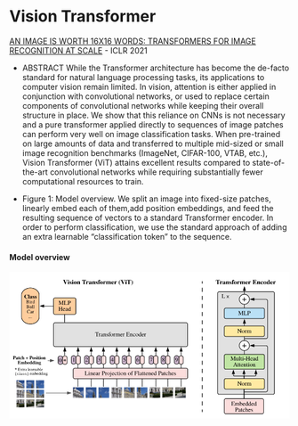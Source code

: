 # Vision Transformer

[AN IMAGE IS WORTH 16X16 WORDS: TRANSFORMERS FOR IMAGE RECOGNITION AT SCALE](https://openreview.net/pdf?id=YicbFdNTTy) - ICLR 2021
* ABSTRACT 
While the Transformer architecture has become the de-facto standard for natural language processing tasks, its applications to computer vision remain limited. In
vision, attention is either applied in conjunction with convolutional networks, or used to replace certain components of convolutional networks while keeping their
overall structure in place. We show that this reliance on CNNs is not necessary and a pure transformer applied directly to sequences of image patches can perform
very well on image classification tasks. When pre-trained on large amounts of data and transferred to multiple mid-sized or small image recognition benchmarks
(ImageNet, CIFAR-100, VTAB, etc.), Vision Transformer (ViT) attains excellent results compared to state-of-the-art convolutional networks while requiring substantially fewer computational resources to train.

* Figure 1: Model overview. We split an image into fixed-size patches, linearly embed each of them,add position embeddings, and feed the resulting sequence of vectors to a standard Transformer encoder. In order to perform classification, we use the standard approach of adding an extra learnable “classification token” to the sequence. 

#### Model overview
<img src="vit_figure.png">

